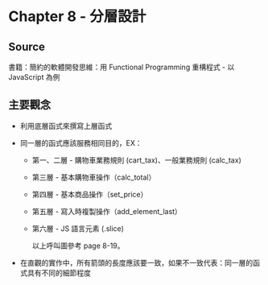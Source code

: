 # Chapter 8 - 分層設計

## Source

書籍：簡約的軟體開發思維：用 Functional Programming 重構程式 - 以 JavaScript 為例

## 主要觀念

- 利用底層函式來撰寫上層函式
- 同一層的函式應該服務相同目的，EX：

  - 第一、二層 - 購物車業務規則 (cart_tax)、一般業務規則 (calc_tax)
  - 第三層 - 基本購物車操作（calc_total）
  - 第四層 - 基本商品操作（set_price）
  - 第五層 - 寫入時複製操作（add_element_last）
  - 第六層 - JS 語言元素 (.slice)

    以上呼叫圖參考 page 8-19。

- 在直觀的實作中，所有箭頭的長度應該要一致，如果不一致代表：同一層的函式具有不同的細節程度
